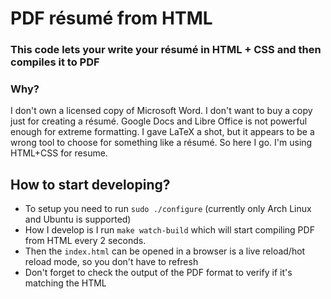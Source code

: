 PDF résumé from HTML 
====================

### This code lets your write your résumé in HTML + CSS and then compiles it to PDF

### Why?

I don't own a licensed copy of Microsoft Word. I don't want to buy a copy just for creating a résumé. 
Google Docs and Libre Office is not powerful enough for extreme formatting. I gave LaTeX a shot, but it appears
to be a wrong tool to choose for something like a résumé. So here I go. I'm using HTML+CSS for resume.

## How to start developing?

- To setup you need to run `sudo ./configure` (currently only Arch Linux and Ubuntu is supported)
- How I develop is I run `make watch-build` which will start compiling PDF from HTML every 2 seconds.
- Then the `index.html` can be opened in a browser is a live reload/hot reload mode, so you don't have to refresh
- Don't forget to check the output of the PDF format to verify if it's matching the HTML
